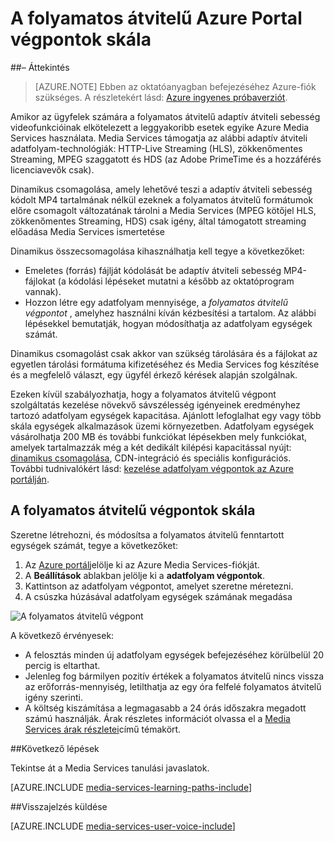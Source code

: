 <properties
    pageTitle=" A folyamatos átvitelű Azure Portal végpontok skála |} Microsoft Azure"
    description="Ebben az oktatóanyagban végigvezeti a lépéseket a méretezés adatfolyam végpontok az Azure portálján."
    services="media-services"
    documentationCenter=""
    authors="Juliako"
    manager="erikre"
    editor=""/>

<tags
    ms.service="media-services"
    ms.workload="media"
    ms.tgt_pltfrm="na"
    ms.devlang="na"
    ms.topic="article"
    ms.date="10/24/2016"
    ms.author="juliako"/>


# <a name="scale-streaming-endpoints-with-the-azure-portal"></a>A folyamatos átvitelű Azure Portal végpontok skála

##<a name="overview"></a>– Áttekintés

> [AZURE.NOTE] Ebben az oktatóanyagban befejezéséhez Azure-fiók szükséges. A részletekért lásd: [Azure ingyenes próbaverziót](https://azure.microsoft.com/pricing/free-trial/). 

Amikor az ügyfelek számára a folyamatos átvitelű adaptív átviteli sebesség videofunkcióinak elkötelezett a leggyakoribb esetek egyike Azure Media Services használata. Media Services támogatja az alábbi adaptív átviteli adatfolyam-technológiák: HTTP-Live Streaming (HLS), zökkenőmentes Streaming, MPEG szaggatott és HDS (az Adobe PrimeTime és a hozzáférés licenciavevők csak).

Dinamikus csomagolása, amely lehetővé teszi a adaptív átviteli sebesség kódolt MP4 tartalmának nélkül ezeknek a folyamatos átvitelű formátumok előre csomagolt változatának tárolni a Media Services (MPEG kötőjel HLS, zökkenőmentes Streaming, HDS) csak igény, által támogatott streaming előadása Media Services ismertetése

Dinamikus összecsomagolása kihasználhatja kell tegye a következőket:

- Emeletes (forrás) fájlját kódolását be adaptív átviteli sebesség MP4-fájlokat (a kódolási lépéseket mutatni a később az oktatóprogram vannak).  
- Hozzon létre egy adatfolyam mennyisége, a *folyamatos átvitelű végpontot* , amelyhez használni kíván kézbesítési a tartalom. Az alábbi lépésekkel bemutatják, hogyan módosíthatja az adatfolyam egységek számát.

Dinamikus csomagolást csak akkor van szükség tárolására és a fájlokat az egyetlen tárolási formátuma kifizetéséhez és Media Services fog készítése és a megfelelő választ, egy ügyfél érkező kérések alapján szolgálnak.

Ezeken kívül szabályozhatja, hogy a folyamatos átvitelű végpont szolgáltatás kezelése növekvő sávszélesség igényeinek eredményhez tartozó adatfolyam egységek kapacitása. Ajánlott lefoglalhat egy vagy több skála egységek alkalmazások üzemi környezetben. Adatfolyam egységek vásárolhatja 200 MB és további funkciókat lépésekben mely funkciókat, amelyek tartalmazzák még a két dedikált kilépési kapacitással nyújt: [dinamikus csomagolása](media-services-dynamic-packaging-overview.md), CDN-integráció és speciális konfigurációs. További tudnivalókért lásd: [kezelése adatfolyam végpontok az Azure portálján](media-services-portal-manage-streaming-endpoints.md).

## <a name="scale-streaming-endpoints"></a>A folyamatos átvitelű végpontok skála

Szeretne létrehozni, és módosítsa a folyamatos átvitelű fenntartott egységek számát, tegye a következőket:

1. Az [Azure portál](https://portal.azure.com/)jelölje ki az Azure Media Services-fiókját.
2. A **Beállítások** ablakban jelölje ki a **adatfolyam végpontok**.
3. Kattintson az adatfolyam végpontot, amelyet szeretne méretezni. 
4. A csúszka húzásával adatfolyam egységek számának megadása
 
![A folyamatos átvitelű végpont](./media/media-services-portal-manage-streaming-endpoints/media-services-manage-streaming-endpoints3.png)

A következő érvényesek:

- A felosztás minden új adatfolyam egységek befejezéséhez körülbelül 20 percig is eltarthat. 
- Jelenleg fog bármilyen pozitív értékek a folyamatos átvitelű nincs vissza az erőforrás-mennyiség, letilthatja az egy óra felfelé folyamatos átvitelű igény szerinti.
- A költség kiszámítása a legmagasabb a 24 órás időszakra megadott számú használják. Árak részletes információt olvassa el a [Media Services árak részletei](http://go.microsoft.com/fwlink/?LinkId=275107)című témakört.

##<a name="next-steps"></a>Következő lépések

Tekintse át a Media Services tanulási javaslatok.

[AZURE.INCLUDE [media-services-learning-paths-include](../../includes/media-services-learning-paths-include.md)]

##<a name="provide-feedback"></a>Visszajelzés küldése

[AZURE.INCLUDE [media-services-user-voice-include](../../includes/media-services-user-voice-include.md)]


